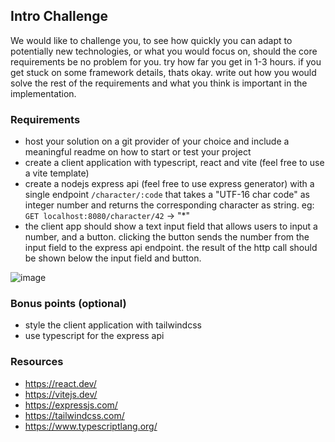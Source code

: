 ## Intro Challenge

We would like to challenge you, to see how quickly you can adapt to potentially new technologies, or what you would focus on, should the core requirements be no problem for you.
try how far you get in 1-3 hours. if you get stuck on some framework details, thats okay. write out how you would solve the rest of the requirements and what you think is important in the implementation.

### Requirements
- host your solution on a git provider of your choice and include a meaningful readme on how to start or test your project
- create a client application with typescript, react and vite (feel free to use a vite template)
- create a nodejs express api (feel free to use express generator) with a single endpoint `/character/:code` that takes a "UTF-16 char code" as integer number and returns the corresponding character as string. eg: `GET localhost:8080/character/42` -> "*"
- the client app should show a text input field that allows users to input a number, and a button. clicking the button sends the number from the input field to the express api endpoint. the result of the http call should be shown below the input field and button.

![image](https://github.com/kitsunekyo/intro-challenge/assets/8297816/24b134d5-e19f-446c-8129-f15cdb56a66c)

### Bonus points (optional)
- style the client application with tailwindcss
- use typescript for the express api


### Resources
- https://react.dev/
- https://vitejs.dev/
- https://expressjs.com/
- https://tailwindcss.com/
- https://www.typescriptlang.org/
